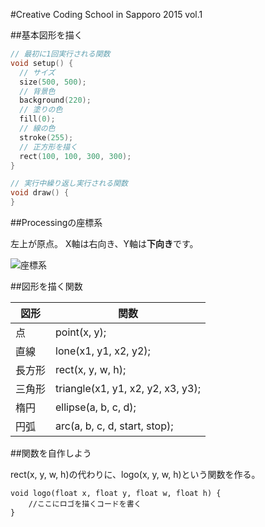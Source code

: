 #Creative Coding School in Sapporo 2015 vol.1

##基本図形を描く

```Processing:first.pde
// 最初に1回実行される関数
void setup() {
  // サイズ
  size(500, 500);
  // 背景色
  background(220);
  // 塗りの色
  fill(0);
  // 線の色
  stroke(255);
  // 正方形を描く
  rect(100, 100, 300, 300);
}

// 実行中繰り返し実行される関数
void draw() {
}
```

##Processingの座標系

左上が原点。
X軸は右向き、Y軸は**下向き**です。

![座標系](https://processing.org/reference/environment/images/coordinates2D3D.png)

##図形を描く関数

| 図形 | 関数 |
|---|---|
|点|point(x, y);|
|直線|lone(x1, y1, x2, y2);|
|長方形|rect(x, y, w, h);|
|三角形|triangle(x1, y1, x2, y2, x3, y3);|
|楕円|ellipse(a, b, c, d);|
|円弧|arc(a, b, c, d, start, stop);|

##関数を自作しよう

rect(x, y, w, h)の代わりに、logo(x, y, w, h)という関数を作る。

```processing
void logo(float x, float y, float w, float h) {
	//ここにロゴを描くコードを書く
}
```

